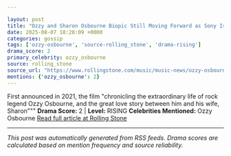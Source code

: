 ```yaml
---

layout: post
title: "Ozzy and Sharon Osbourne Biopic Still Moving Forward as Sony Is in Negotiations With Director"""
date: 2025-08-07 18:28:09 +0000
categories: gossip
tags: ['ozzy-osbourne', 'source-rolling_stone', 'drama-rising']
drama_score: 2
primary_celebrity: ozzy_osbourne
source: rolling_stone
source_url: "https://www.rollingstone.com/music/music-news/ozzy-osbourne-sharon-biopic-underway-sony-1235402973/"""
mentions: {'ozzy_osbourne': 2}
---
```


First announced in 2021, the film "chronicling the extraordinary life of rock legend Ozzy Osbourne, and the great love story between him and his wife, Sharon""" **Drama Score:** 2 | **Level:** RISING **Celebrities Mentioned:** Ozzy Osbourne [Read full article at Rolling Stone](https://www.rollingstone.com/music/music-news/ozzy-osbourne-sharon-biopic-underway-sony-1235402973/)

---

*This post was automatically generated from RSS feeds. Drama scores are calculated based on mention frequency and source reliability.*